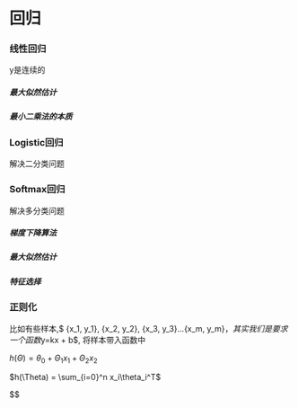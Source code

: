 # 回归

### 线性回归

y是连续的

##### 最大似然估计

##### 最小二乘法的本质

### Logistic回归

解决二分类问题

### Softmax回归

解决多分类问题

##### 梯度下降算法

##### 最大似然估计

##### 特征选择

### 正则化



比如有些样本,$ {x_1, y_1}, {x_2, y_2}, {x_3, y_3}...{x_m, y_m}$，其实我们是要求一个函数$y=kx + b$, 将样本带入函数中

$h(\Theta) = \theta_0 + \Theta_1x_1 + \Theta_2x_2$

$h(\Theta) = \sum_{i=0}^n x_i\theta_i^T$

$$